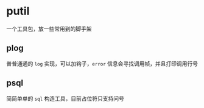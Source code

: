 # putil
一个工具包，放一些常用到的脚手架

## plog
普普通通的 `log` 实现，可以加钩子，`error` 信息会寻找调用帧，并且打印调用行号

## psql
简简单单的 `sql` 构造工具，目前占位符只支持问号
